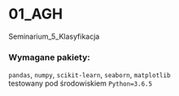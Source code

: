 # 01_AGH
Seminarium_5_Klasyfikacja
### Wymagane pakiety:  
`pandas`, `numpy`, `scikit-learn`, `seaborn`, `matplotlib`  
testowany pod środowiskiem `Python=3.6.5`
